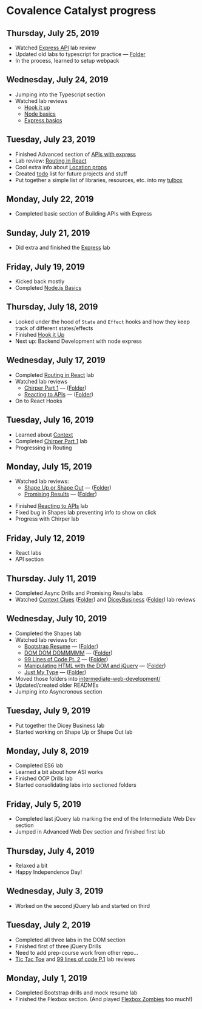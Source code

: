 # Covalence Catalyst progress

Thursday, July 25, 2019
---
* Watched [Express API](https://www.youtube.com/watch?v=yhv28HZClGo) lab review
* Updated old labs to typescript for practice &mdash; [Folder](https://github.com/nmay231/Catalyst-Course/tree/master/typescript/updated-to-typescript)
* In the process, learned to setup webpack

Wednesday, July 24, 2019
---
* Jumping into the Typescript section
* Watched lab reviews
    * [Hook it up](https://www.youtube.com/watch?v=mN_DdVBQS9k)
    * [Node basics](https://www.youtube.com/watch?v=cX4T0zCU-08)
    * [Express basics](https://www.youtube.com/watch?v=G17ZWbhOgHs)


Tuesday, July 23, 2019
---
* Finished Advanced section of [APIs with express](https://github.com/nmay231/Catalyst-Course/tree/master/backend-dev/building-apis-with-express)
* Lab review: [Routing in React](https://www.youtube.com/watch?v=P3GDmM6c23k)
* Cool extra info about [Location props](https://www.youtube.com/watch?v=F_F4mTSJ7zQ)
* Created [todo](todo.md) list for future projects and stuff
* Put together a simple list of libraries, resources, etc. into my [tulbox](tulbox.md)

Monday, July 22, 2019
---
* Completed basic section of Building APIs with Express

Sunday, July 21, 2019
---
* Did extra and finished the [Express](https://github.com/nmay231/Catalyst-Course/tree/master/backend-dev/expressjs) lab

Friday, July 19, 2019
---
* Kicked back mostly
* Completed [Node.js Basics](https://github.com/nmay231/Catalyst-Course/tree/master/backend-dev/node-basics)

Thursday, July 18, 2019
---
* Looked under the hood of `State` and `Effect` hooks and how they keep track of different states/effects
* Finished [Hook it Up](https://github.com/nmay231/Catalyst-Course/tree/master/reactjs/hook-it-up)
* Next up: Backend Development with node express

Wednesday, July 17, 2019
---
* Completed [Routing in React](https://github.com/nmay231/Catalyst-Course/tree/master/reactjs/routing-in-react) lab
* Watched lab reviews
    - [Chirper Part 1](https://www.youtube.com/watch?v=N4wwXCA0ksM) &mdash; ([Folder](https://github.com/nmay231/Catalyst-Course/tree/master/reactjs/chirper-pt1))
    - [Reacting to APIs](https://www.youtube.com/watch?v=erH4GgPqfkM) &mdash; ([Folder](https://github.com/nmay231/Catalyst-Course/tree/master/reactjs/reacting-to-apis))
* On to React Hooks

Tuesday, July 16, 2019
---
* Learned about [Context](https://www.youtube.com/watch?v=dCaLbDMH3dM)
* Completed [Chirper Part 1](https://github.com/nmay231/Catalyst-Course/tree/master/reactjs/chirper-pt1) lab
* Progressing in Routing

Monday, July 15, 2019
---
* Watched lab reviews:
    - [Shape Up or Shape Out](https://www.youtube.com/watch?v=DQcZ6zvhuMg) &mdash; ([Folder](https://github.com/nmay231/Catalyst-Course/tree/master/advanced-web-development/shape-up-or-shape-out))
    - [Promising Results](https://www.youtube.com/watch?v=twmZjHQdHF8) &mdash; ([Folder](https://github.com/nmay231/Catalyst-Course/tree/master/advanced-web-development/promising-results))
<!--    - [Reacting to React](https://www.youtube.com/watch?v=x1vmsImawIg) (Unfortunately, using an old version) -->
* Finished [Reacting to APIs](https://github.com/nmay231/Catalyst-Course/tree/master/reactjs/reacting-to-apis) lab
* Fixed bug in Shapes lab preventing info to show on click
* Progress with Chirper lab

Friday, July 12, 2019
---
* React labs
* API section

Thursday. July 11, 2019
---
* Completed Async Drills and Promising Results labs
* Watched [Context Clues](https://www.youtube.com/watch?v=rmGuJrlJWOo) ([Folder](https://github.com/nmay231/Catalyst-Course/tree/master/advanced-web-development/context-clues)) and [DiceyBusiness](https://www.youtube.com/watch?v=PWMtI6YHS1k) ([Folder](https://github.com/nmay231/Catalyst-Course/tree/master/advanced-web-development/dicey-business)) lab reviews

Wednesday, July 10, 2019
---
* Completed the Shapes lab
* Watched lab reviews for: 
  - [Bootstrap Resume](https://www.youtube.com/watch?v=Vqv1tuk5au4) &mdash; ([Folder](https://github.com/nmay231/Catalyst-Course/tree/master/intermediate-web-development/bootstrap-resume/))
  - [DOM DOM DOMMMMM](https://www.youtube.com/watch?v=TaDdHJLYhTY) &mdash; ([Folder](https://github.com/nmay231/Catalyst-Course/tree/master/intermediate-web-development/dom-dom-dommmmmmm))
  - [99 Lines of Code Pt. 2](https://www.youtube.com/watch?v=I7f-K0SnrSg) &mdash; ([Folder](https://github.com/nmay231/Catalyst-Course/tree/master/intermediate-web-development/ninety-nine-lines-of-code-part-2))
  - [Manipulating HTML with the DOM and jQuery](https://www.youtube.com/watch?v=YKceis--BBA) &mdash; ([Folder](https://github.com/nmay231/Catalyst-Course/tree/master/intermediate-web-development/manipulating-html))
  - [Just My Type](https://www.youtube.com/watch?v=j_9j1FK6tWI) &mdash; ([Folder](https://github.com/nmay231/Catalyst-Course/tree/master/intermediate-web-development/just-my-type))
* Moved those folders into [intermediate-web-development/](https://github.com/nmay231/Catalyst-Course/tree/master/intermediate-web-development/)
* Updated/created older READMEs
* Jumping into Asyncronous section

Tuesday, July 9, 2019
---
* Put together the Dicey Business lab
* Started working on Shape Up or Shape Out lab

Monday, July 8, 2019
---
* Completed ES6 lab
* Learned a bit about how ASI works
* Finished OOP Drills lab
* Started consolidating labs into sectioned folders

Friday, July 5, 2019
---
* Completed last jQuery lab marking the end of the Intermediate Web Dev section
* Jumped in Advanced Web Dev section and finished first lab

Thursday, July 4, 2019
---
* Relaxed a bit
* Happy Independence Day!

Wednesday, July 3, 2019
---
* Worked on the second jQuery lab and started on third

Tuesday, July 2, 2019
---
* Completed all three labs in the DOM section
* Finished first of three jQuery Drills
* Need to add prep-course work from other repo...
* [Tic Tac Toe](https://youtu.be/qUolFOAlWiU) and [99 lines of code P.1](https://youtu.be/BC1OqWlxScw) lab reviews

Monday, July 1, 2019
---
* Completed Bootstrap drills and mock resume lab
* Finished the Flexbox section. (And played [Flexbox Zombies](https://mastery.games/p/flexbox-zombies) too much!)
